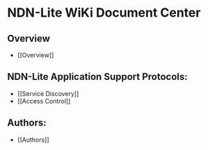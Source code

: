 # NDN-Lite WiKi Document Center

## Overview

* [[Overview]]

## NDN-Lite Application Support Protocols:

* [[Service Discovery]]
* [[Access Control]]

## Authors:

* [[Authors]]
